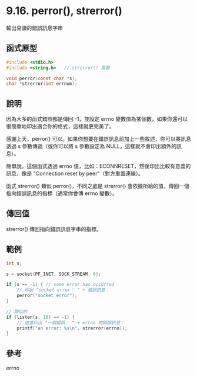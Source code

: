 # 9.16. perror(), strerror()

輸出易讀的錯誤訊息字串

## 函式原型

```c
#include <stdio.h>
#include <string.h>   // strerror() 需要

void perror(const char *s);
char *strerror(int errnum);
```

## 說明

因為大多的函式錯誤都是傳回 -1，並設定 errno 變數值為某個數，如果你還可以很簡單地印出適合你的格式，這樣就更完美了。

感謝上天，perror() 可以。如果你想要在錯誤訊息前加上一些敘述，你可以將訊息透過 s 參數傳遞（或你可以將 s 參數設定為 NULL，這樣就不會印出額外的訊息）。

簡單說，這個函式透過 errno 值，比如：ECONNRESET，然後印出比較有意義的訊息，像是 "Connection reset by peer"（對方重置連線）。

函式 strerror() 類似 perror()，不同之處是 strerror() 會依據所給的值，傳回一個指向錯誤訊息的指標（通常你會傳 errno 變數）。

## 傳回值

strerror() 傳回指向錯誤訊息字串的指標。

## 範例

```c
int s;

s = socket(PF_INET, SOCK_STREAM, 0);

if (s == -1) { // some error has occurred
    // 印出 "socket error： " + 錯誤訊息：
    perror("socket error");
}

// 類似的
if (listen(s, 10) == -1) {
    // 這會印出 "一個錯誤： " + errno 的錯誤訊息：
    printf("an error: %s\n", strerror(errno));
}
```

## 參考

errno
